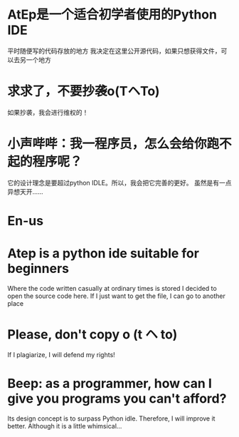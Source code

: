 # AtEp是一个适合初学者使用的Python IDE
平时随便写的代码存放的地方
我决定在这里公开源代码，如果只想获得文件，可以去另一个地方
# 求求了，不要抄袭o(TヘTo)
如果抄袭，我会进行维权的！
# 小声哔哔：我一程序员，怎么会给你跑不起的程序呢？
它的设计理念是要超过python IDLE。所以，我会把它完善的更好。
虽然是有一点异想天开……

# En-us
# Atep is a python ide suitable for beginners
Where the code written casually at ordinary times is stored
I decided to open the source code here. If I just want to get the file, I can go to another place
# Please, don't copy o (t ヘ to)
If I plagiarize, I will defend my rights!
# Beep: as a programmer, how can I give you programs you can't afford?
Its design concept is to surpass Python idle. Therefore, I will improve it better.
Although it is a little whimsical…
